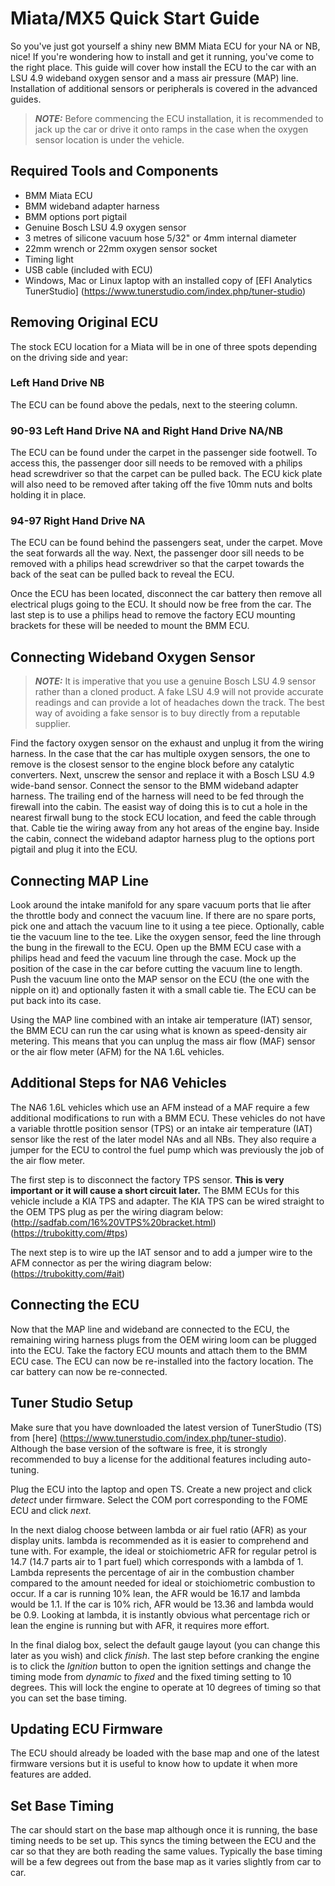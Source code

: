 # Miata/MX5 Quick Start Guide

So you've just got yourself a shiny new BMM Miata ECU for your NA or NB, nice! If you're wondering how to install and get it running, you've come to the right place. This guide will cover how install the ECU to the car with an LSU 4.9 wideband oxygen sensor and a mass air pressure (MAP) line. Installation of additional sensors or peripherals is covered in the advanced guides.

> **_NOTE:_**  Before commencing the ECU installation, it is recommended to jack up the car or drive it onto ramps in the case when the oxygen sensor location is under the vehicle.

## Required Tools and Components

- BMM Miata ECU
- BMM wideband adapter harness
- BMM options port pigtail
- Genuine Bosch LSU 4.9 oxygen sensor
- 3 metres of silicone vacuum hose 5/32" or 4mm internal diameter
- 22mm wrench or 22mm oxygen sensor socket
- Timing light
- USB cable (included with ECU)
- Windows, Mac or Linux laptop with an installed copy of [EFI Analytics TunerStudio] (<https://www.tunerstudio.com/index.php/tuner-studio>)

## Removing Original ECU

The stock ECU location for a Miata will be in one of three spots depending on the driving side and year:

### Left Hand Drive NB

The ECU can be found above the pedals, next to the steering column.

### 90-93 Left Hand Drive NA and Right Hand Drive NA/NB

The ECU can be found under the carpet in the passenger side footwell. To access this, the passenger door sill needs to be removed with a philips head screwdriver so that the carpet can be pulled back. The ECU kick plate will also need to be removed after taking off the five 10mm nuts and bolts holding it in place.

### 94-97 Right Hand Drive NA

The ECU can be found behind the passengers seat, under the carpet. Move the seat forwards all the way. Next, the passenger door sill needs to be removed with a philips head screwdriver so that the carpet towards the back of the seat can be pulled back to reveal the ECU.

Once the ECU has been located, disconnect the car battery then remove all electrical plugs going to the ECU. It should now be free from the car. The last step is to use a philips head to remove the factory ECU mounting brackets for these will be needed to mount the BMM ECU.

## Connecting Wideband Oxygen Sensor

> **_NOTE:_**  It is imperative that you use a genuine Bosch LSU 4.9 sensor rather than a cloned product. A fake LSU 4.9 will not provide accurate readings and can provide a lot of headaches down the track. The best way of avoiding a fake sensor is to buy directly from a reputable supplier.

Find the factory oxygen sensor on the exhaust and unplug it from the wiring harness. In the case that the car has multiple oxygen sensors, the one to remove is the closest sensor to the engine block before any catalytic converters. Next, unscrew the sensor and replace it with a Bosch LSU 4.9 wide-band sensor. Connect the sensor to the BMM wideband adapter harness. The trailing end of the harness will need to be fed through the firewall into the cabin. The easist way of doing this is to cut a hole in the nearest firwall bung to the stock ECU location, and feed the cable through that. Cable tie the wiring away from any hot areas of the engine bay. Inside the cabin, connect the wideband adaptor harness plug to the options port pigtail and plug it into the ECU.

## Connecting MAP Line

Look around the intake manifold for any spare vacuum ports that lie after the throttle body and connect the vacuum line. If there are no spare ports, pick one and attach the vacuum line to it using a tee piece. Optionally, cable tie the vacuum line to the tee. Like the oxygen sensor, feed the line through the bung in the firewall to the ECU. Open up the BMM ECU case with a philips head and feed the vacuum line through the case. Mock up the position of the case in the car before cutting the vacuum line to length. Push the vacuum line onto the MAP sensor on the ECU (the one with the nipple on it) and optionally fasten it with a small cable tie. The ECU can be put back into its case. 

Using the MAP line combined with an intake air temperature (IAT) sensor, the BMM ECU can run the car using what is known as speed-density air metering. This means that you can unplug the mass air flow (MAF) sensor or the air flow meter (AFM) for the NA 1.6L vehicles.

## Additional Steps for NA6 Vehicles

The NA6 1.6L vehicles which use an AFM instead of a MAF require a few additional modifications to run with a BMM ECU. These vehicles do not have a variable throttle position sensor (TPS) or an intake air temperature (IAT) sensor like the rest of the later model NAs and all NBs. They also require a jumper for the ECU to control the fuel pump which was previously the job of the air flow meter.

The first step is to disconnect the factory TPS sensor. **This is very important or it will cause a short circuit later.** The BMM ECUs for this vehicle include a KIA TPS and adapter. The KIA TPS can be wired straight to the OEM TPS plug as per the wiring diagram below: 
(<http://sadfab.com/16%20VTPS%20bracket.html>) (<https://trubokitty.com/#tps>)

The next step is to wire up the IAT sensor and to add a jumper wire to the AFM connector as per the wiring diagram below:
(<https://trubokitty.com/#ait>)

## Connecting the ECU

Now that the MAP line and wideband are connected to the ECU, the remaining wiring harness plugs from the OEM wiring loom can be plugged into the ECU. Take the factory ECU mounts and attach them to the BMM ECU case. The ECU can now be re-installed into the factory location. The car battery can now be re-connected.

## Tuner Studio Setup

Make sure that you have downloaded the latest version of TunerStudio (TS) from [here] (<https://www.tunerstudio.com/index.php/tuner-studio>). Although the base version of the software is free, it is strongly recommended to buy a license for the additional features including auto-tuning. 

Plug the ECU into the laptop and open TS. Create a new project and click *detect* under firmware. Select the COM port corresponding to the FOME ECU and click *next*. 

In the next dialog choose between lambda or air fuel ratio (AFR) as your display units. lambda is recommended as it is easier to comprehend and tune with. For example, the ideal or stoichiometric AFR for regular petrol is 14.7 (14.7 parts air to 1 part fuel) which corresponds with a lambda of 1. Lambda represents the percentage of air in the combustion chamber compared to the amount needed for ideal or stoichiometric combustion to occur. If a car is running 10% lean, the AFR would be 16.17 and lambda would be 1.1. If the car is 10% rich, AFR would be 13.36 and lambda would be 0.9. Looking at lambda, it is instantly obvious what percentage rich or lean the engine is running but with AFR, it requires more effort.

In the final dialog box, select the default gauge layout (you can change this later as you wish) and click *finish*. The last step before cranking the engine is to click the *Ignition* button to open the ignition settings and change the timing mode from *dynamic* to *fixed* and the fixed timing setting to 10 degrees. This will lock the engine to operate at 10 degrees of timing so that you can set the base timing.

## Updating ECU Firmware

The ECU should already be loaded with the base map and one of the latest firmware versions but it is useful to know how to update it when more features are added.

## Set Base Timing

The car should start on the base map although once it is running, the base timing needs to be set up. This syncs the timing between the ECU and the car so that they are both reading the same values. Typically the base timing will be a few degrees out from the base map as it varies slightly from car to car.
